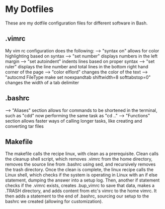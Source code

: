# My Dotfiles
These are my dotfile configuration files for different software in Bash.

## .vimrc
My vim rc configuration does the following:
 --> "syntax on" allows for color highlighting based on syntax
 --> "set number" displays numbers in the left margin
 --> "set autoindent" indents lines based on proper syntax
 --> "set ruler" displays the line number and total lines in the bottom right hand corner of the page
 --> "color elflord" changes the color of the text
 --> "autocmd FileType make set noexpandtab shiftwidth=8 softtabstop=0" changes the width of a tab delimiter
 
## .bashrc
--> "Aliases" section allows for commands to be shortened in the terminal, such as "cdd" now performing the same task as "cd .."
--> "Functions" section allows faster ways of calling longer tasks, like creating and converting tar files

## Makefile
The makefile calls the recipe linux, with clean as a prerequisite. Clean calls the cleanup shell script, which removes .vimrc from the home directory, removes the source line from .bashrc using sed, and recursively removes the trash directory.
Once the clean is complete, the linux recipe calls the Linux shell, which checks if the system is operating in Linux with an if else statement, dumping the answer into a setup log. Then, another if statement checks if the .vimrc exists, creates .bup_vimrc to save that data, makes a .TRASH directory, and adds content from etc's vimrc to the home vimrc. It then adds a statement to the end of .bashrc, sourcing our setup to the bashrc we created (allowing for customization).

